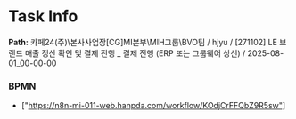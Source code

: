 # Task Info

**Path:** 카페24(주)\본사사업장\[CG]MI본부\MIH그룹\BVO팀 / hjyu / [271102] LE 브랜드 매출 정산 확인 및 결제 진행 _ 결제 진행 (ERP 또는 그룹웨어 상신) / 2025-08-01_00-00-00

### BPMN
- ["https://n8n-mi-011-web.hanpda.com/workflow/KOdjCrFFQbZ9R5sw"]

